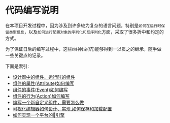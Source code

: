 # 代码编写说明

在本项目开发过程中，因为涉及到许多较为复杂的语言问题，特别是`如何在运行时保留类型信息`，以及`如何进行配置对象的序列化和反序列化`方面，采取了很多折中和约定的方式。

为了保证日后的编写过程中，这些`约`(神)`定`(坑)能够得到一以贯之的继承，随手做一些关键点的记录。

下面是索引:

- [设计器中的组件、运行时的组件](./component-in-editor-and-runtime.md)
- [组件的属性(Attribute)如何编写](./property-in-class.md)
- [组件的事件(Event)如何编写](./lifecycle-in-class.md)
- [组件的行为(Action)如何编写](./action-in-class.md)
- [编写一个新自定义组件，需要怎么做](./custom-new-component.md)
- [可视化编辑器如何设计、实现,如何保存和加载配置](./editor.md)
- [如何实现一个平台的引擎](./engine.md)
